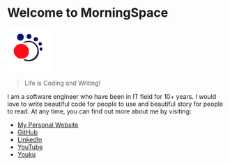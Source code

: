 # Welcome to MorningSpace

![](assets/images/bio-photo.png)

> Life is Coding and Writing!

I am a software engineer who have been in IT field for 10+ years. I would love to write beautiful code for people to use and beautiful story for people to read. At any time, you can find out more about me by visiting:

* [My Personal Website](https://morningspace.github.io/)
* [GitHub](https://github.com/morningspace)
* [LinkedIn](https://www.linkedin.com/in/mo-ying-17b04016)
* [YouTube](https://www.youtube.com/channel/UCRFLHaVUn7bNvWLK8nFAVJA)
* [Youku](http://i.youku.com/morningspace)